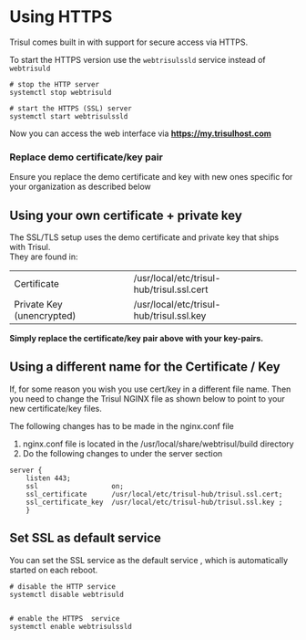 # Using HTTPS

Trisul comes built in with support for secure access via HTTPS.

To start the HTTPS version use the `webtrisulssld` service instead of
`webtrisuld`

``` language-bash
# stop the HTTP server 
systemctl stop webtrisuld 

# start the HTTPS (SSL) server 
systemctl start webtrisulssld
```

Now you can access the web interface via **https://my.trisulhost.com**

### Replace demo certificate/key pair
Ensure you replace the demo certificate and key with new ones specific
for your organization as described below

## Using your own certificate + private key

The SSL/TLS setup uses the demo certificate and private key that ships
with Trisul.  
They are found in:

|                           |                                           |
| ------------------------- | ----------------------------------------- |
| Certificate               | /usr/local/etc/trisul-hub/trisul.ssl.cert |
| Private Key (unencrypted) | /usr/local/etc/trisul-hub/trisul.ssl.key  |

**Simply replace the certificate/key pair above with your key-pairs.**

## Using a different name for the Certificate / Key

If, for some reason you wish you use cert/key in a different file name.
Then you need to change the Trisul NGINX file as shown below to point to
your new certificate/key files.

The following changes has to be made in the nginx.conf file

1.  nginx.conf file is located in the /usr/local/share/webtrisul/build
    directory
2.  Do the following changes to under the server section

<!-- end list -->

``` language-nginx
server {
    listen 443;
    ssl                  on;
    ssl_certificate      /usr/local/etc/trisul-hub/trisul.ssl.cert;
    ssl_certificate_key  /usr/local/etc/trisul-hub/trisul.ssl.key ;
    }
```

## Set SSL as default service

You can set the SSL service as the default service , which is
automatically started on each reboot.

``` language-bash
# disable the HTTP service 
systemctl disable webtrisuld


# enable the HTTPS  service 
systemctl enable webtrisulssld
```
